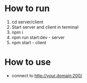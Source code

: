# How to run
1. cd server/client
2. Start server and client in terminal
3. npm i
4. npm run start:dev - server
5. npm start - client

# How to use
- connect to http://your.domain:200/